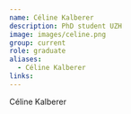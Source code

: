 ```yaml
---
name: Céline Kalberer
description: PhD student UZH
image: images/celine.png
group: current
role: graduate
aliases:
  - Céline Kalberer
links:
---
```


Céline Kalberer